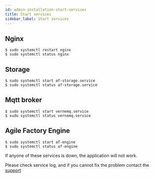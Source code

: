 ```yaml
---
id: admin-installation-start-services
title: Start services
sidebar_label: Start services
---
```


## Nginx
```
$ sudo systemctl restart nginx
$ sudo systemctl status nginx
```

## Storage
```
$ sudo systemctl start af-storage.service
$ sudo systemctl status af-storage.service
```


## Mqtt broker
```
$ sudo systemctl start vernemq.service
$ sudo systemctl status vernemq.service
```

## Agile Factory Engine
```
$ sudo systemctl start af-engine
$ sudo systemctl status af-engine
```

If anyone of these services is down, the application will not work.

Please check service log, and if you cannot fix the problem contact the [support](admin-support.html)